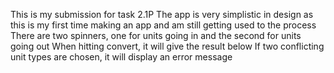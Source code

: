 This is my submission for task 2.1P
The app is very simplistic in design as this is my first time making an app and am still getting used to the process
There are two spinners, one for units going in and the second for units going out
When hitting convert, it will give the result below
If two conflicting unit types are chosen, it will display an error message
